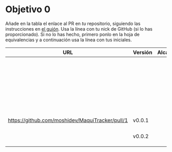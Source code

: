 # Objetivo 0

Añade en la tabla el enlace al PR en *tu* repositorio, siguiendo las
instrucciones en [el guión](https://jj.github.io/IV/proyectos/objetivo-0). Usa
la línea con tu nick de GitHub (si lo has proporcionado). Si no lo has hecho,
primero ponlo en la hoja de equivalencias y a continuación usa la línea con tus
iniciales.

| URL                                        | Versión | Alcanzado |
|--------------------------------------------|---------|-----------|
| <!-- Enlace de sergioae19 --> | | |
| <!-- Enlace de danieeeld2 --> | | |
| <!-- Enlace de LuciaAnsino --> | | |
| <!-- Enlace de Enaraque --> | | |
| <!-- Enlace de B G J --> | | |
| <!-- Enlace de rociobm14 --> | | |
| <!-- Enlace de PabloBarTo --> | | |
| <!-- Enlace de danibarranqueroo --> | | |
| <!-- Enlace de Amadocm --> | | |
| <!-- Enlace de marinajcs --> | | |
| <!-- Enlace de C V C --> | | |
| <!-- Enlace de adelahera --> | | |
| <!-- Enlace de puchy22 --> | | |
| <!-- Enlace de carlotiii30 --> | | |
| <!-- Enlace de sergioffdez --> | | |
| <!-- Enlace de DarckMonster --> | | |
| <!-- Enlace de F A D --> | | |
| <!-- Enlace de diagmatrix --> | | |
| <!-- Enlace de JaimeGM96 --> | | |
| <!-- Enlace de Antongd111 --> | | |
| <!-- Enlace de javigp2002 --> | | |
| <!-- Enlace de shvtwp --> | | |
| <!-- Enlace de MarioGuisado --> | | |
| <!-- Enlace de J P S --> | | |
| <!-- Enlace de Morad02 --> | | |
| <!-- Enlace de albertolj --> | | |
| <!-- Enlace de Christianlr --> | | |
| <!-- Enlace de pluque01 --> | | |
| <!-- Enlace de josemponce --> | | |
| <!-- Enlace de smallPingu --> | | |
| <!-- Enlace de chelunike --> | | |
| https://github.com/moshidev/MaquiTracker/pull/1 | v0.0.1 | |
| <!-- Enlace de R L O E --> | | |
| <!-- Enlace de migueruiz --> | | |
| <!-- Enlace de Javito198 --> | | |
| <!-- Enlace de spmanolo --> | | |
| <!-- [Enlace de carlosservi](https://github.com/carlosservi/Asistente_Ruta_Camioneros/pull/1) --> |v0.0.2||
| <!-- Enlace de raultl12 --> | | |
| <!-- Enlace de manuelvico0102 --> | | |
| <!-- Enlace de johnwaves --> | | |

